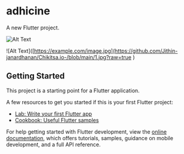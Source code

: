 # adhicine

A new Flutter project.

![Alt Text](image.jpeg)

![Alt Text]([https://example.com/image.jpg](https://github.com/Jithin-janardhanan/Chikitsa.io-/blob/main/1.jpg?raw=true
)


## Getting Started

This project is a starting point for a Flutter application.

A few resources to get you started if this is your first Flutter project:

- [Lab: Write your first Flutter app](https://docs.flutter.dev/get-started/codelab)
- [Cookbook: Useful Flutter samples](https://docs.flutter.dev/cookbook)

For help getting started with Flutter development, view the
[online documentation](https://docs.flutter.dev/), which offers tutorials,
samples, guidance on mobile development, and a full API reference.

